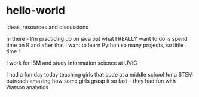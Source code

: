 # hello-world
ideas, resources and discussions

hi there - I'm practicing up on java but what I REALLY want to do is spend time on R
and after that I want to learn Python
so many projects, so little time !

I work for IBM and study information science at UVIC

I had a fun day today teaching girls that code at a middle school for a STEM outreach
amazing how some girls grasp it so fast - they had fun with Watson analytics
